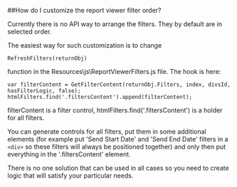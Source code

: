 ##How do I customize the report viewer filter order?

Currently there is no API way to arrange the filters. They by default are in selected order.

The easiest way for such customization is to change  

``RefreshFilters(returnObj)``

function in the Resources\js\ReportViewerFilters.js file.
The hook is here:

`var filterContent = GetFilterContent(returnObj.Filters, index, divsId, hasFilterLogic, false);`
`htmlFilters.find('.filtersContent').append(filterContent);`

filterContent is a filter control, htmlFilters.find('.filtersContent') is a holder for all filters.

You can generate controls for all filters, put them in some additional elements (for example put 'Send Start Date' and 'Send End Date' filters in a `<div>` so these filters will always be positioned together) and only then put everything in the '.filtersContent' element.

There is no one solution that can be used in all cases so you need to create logic that will satisfy your particular needs.
